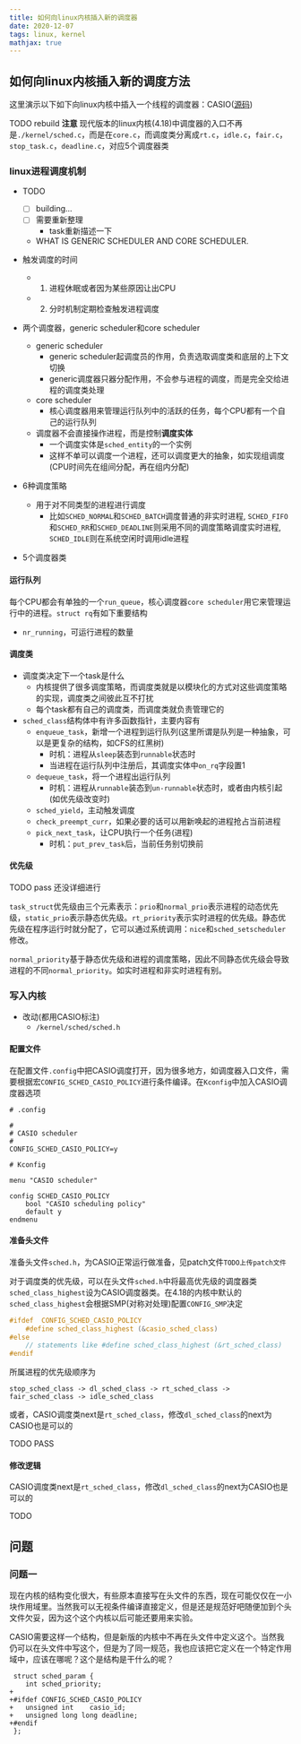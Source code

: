 ```yaml
---
title: 如何向linux内核插入新的调度器
date: 2020-12-07
tags: linux, kernel
mathjax: true
---
```


## 如何向linux内核插入新的调度方法

这里演示以下如下向linux内核中插入一个线程的调度器：CASIO([源码](www.TODO.com)) 

TODO rebuild **注意** 现代版本的linux内核(4.18)中调度器的入口不再是`./kernel/sched.c`，而是在`core.c`，而调度类分离成`rt.c`，`idle.c`，`fair.c`，`stop_task.c`，`deadline.c`，对应5个调度器类


### linux进程调度机制

- TODO 
    * [ ] building...
    * [ ] 需要重新整理
        - task重新描述一下
    * WHAT IS GENERIC SCHEDULER AND CORE SCHEDULER.

- 触发调度的时间
    * 1. 进程休眠或者因为某些原因让出CPU
    * 2. 分时机制定期检查触发进程调度
- 两个调度器，generic scheduler和core scheduler
    * generic scheduler
        + generic scheduler起调度员的作用，负责选取调度类和底层的上下文切换
        + generic调度器只器分配作用，不会参与进程的调度，而是完全交给进程的调度类处理
    * core scheduler
        + 核心调度器用来管理运行队列中的活跃的任务，每个CPU都有一个自己的运行队列
    * 调度器不会直接操作进程，而是控制**调度实体**
        + 一个调度实体是`sched_entity`的一个实例
        + 这样不单可以调度一个进程，还可以调度更大的抽象，如实现组调度(CPU时间先在组间分配，再在组内分配)
- 6种调度策略
    * 用于对不同类型的进程进行调度
        + 比如`SCHED_NORMAL`和`SCHED_BATCH`调度普通的非实时进程, `SCHED_FIFO`和`SCHED_RR`和`SCHED_DEADLINE`则采用不同的调度策略调度实时进程, `SCHED_IDLE`则在系统空闲时调用idle进程
- 5个调度器类


#### 运行队列

每个CPU都会有单独的一个`run_queue`，核心调度器`core scheduler`用它来管理运行中的进程。`struct rq`有如下重要结构

- `nr_running`，可运行进程的数量


#### 调度类

- 调度类决定下一个task是什么
    * 内核提供了很多调度策略，而调度类就是以模块化的方式对这些调度策略的实现，调度类之间彼此互不打扰
    * 每个task都有自己的调度类，而调度类就负责管理它的
- `sched_class`结构体中有许多函数指针，主要内容有
    * `enqueue_task`，新增一个进程到运行队列(这里所谓是队列是一种抽象，可以是更复杂的结构，如CFS的红黑树)
        + 时机：进程从`sleep`装态到`runnable`状态时
        + 当进程在运行队列中注册后，其调度实体中`on_rq`字段置1
    * `dequeue_task`，将一个进程出运行队列
        + 时机：进程从`runnable`装态到`un-runnable`状态时，或者由内核引起(如优先级改变时)
    * `sched_yield`，主动触发调度
    * `check_preempt_curr`，如果必要的话可以用新唤起的进程抢占当前进程
    * `pick_next_task`，让CPU执行一个任务(进程)
        + 时机：`put_prev_task`后，当前任务别切换前


#### 优先级

TODO pass 还没详细进行

`task_struct`优先级由三个元素表示：`prio`和`normal_prio`表示进程的动态优先级，`static_prio`表示静态优先级。`rt_priority`表示实时进程的优先级。静态优先级在程序运行时就分配了，它可以通过系统调用：`nice`和`sched_setscheduler`修改。

`normal_priority`基于静态优先级和进程的调度策略，因此不同静态优先级会导致进程的不同`normal_priority`。如实时进程和非实时进程有别。


### 写入内核

- 改动(都用CASIO标注)
    * `/kernel/sched/sched.h`

#### 配置文件

在配置文件`.config`中把CASIO调度打开，因为很多地方，如调度器入口文件，需要根据宏`CONFIG_SCHED_CASIO_POLICY`进行条件编译。在`Kconfig`中加入CASIO调度器选项

```
# .config

#
# CASIO scheduler
#
CONFIG_SCHED_CASIO_POLICY=y
```

```
# Kconfig

menu "CASIO scheduler"

config SCHED_CASIO_POLICY
	bool "CASIO scheduling policy"
	default y
endmenu
```


#### 准备头文件

准备头文件`sched.h`，为CASIO正常运行做准备，见patch文件`TODO上传patch文件`

对于调度类的优先级，可以在头文件`sched.h`中将最高优先级的调度器类`sched_class_highest`设为CASIO调度器类。在4.18的内核中默认的`sched_class_highest`会根据SMP(对称对处理)配置`CONFIG_SMP`决定

```c
#ifdef	CONFIG_SCHED_CASIO_POLICY
	#define sched_class_highest (&casio_sched_class)
#else
	// statements like #define sched_class_highest (&rt_sched_class)
#endif
```

所属进程的优先级顺序为

```
stop_sched_class -> dl_sched_class -> rt_sched_class -> fair_sched_class -> idle_sched_class
```

或者，CASIO调度类next是`rt_sched_class`，修改`dl_sched_class`的next为CASIO也是可以的

TODO PASS


#### 修改逻辑

CASIO调度类next是`rt_sched_class`，修改`dl_sched_class`的next为CASIO也是可以的

TODO


## 问题

### 问题一

现在内核的结构变化很大，有些原本直接写在头文件的东西，现在可能仅仅在一小块作用域里。当然我可以无视条件编译直接定义，但是还是规范好吧随便加到个头文件欠妥，因为这个这个内核以后可能还要用来实验。

CASIO需要这样一个结构，但是新版的内核中不再在头文件中定义这个。当然我仍可以在头文件中写这个，但是为了同一规范，我也应该把它定义在一个特定作用域中，应该在哪呢？这个是结构是干什么的呢？

```
 struct sched_param {
 	int sched_priority;
+
+#ifdef	CONFIG_SCHED_CASIO_POLICY
+	unsigned int	casio_id;
+	unsigned long long deadline;
+#endif
 };
```



